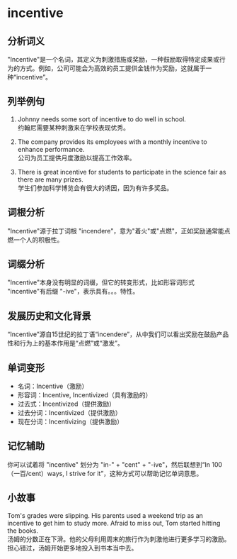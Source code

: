 # incentive

## 分析词义

  

"Incentive"是一个名词，其定义为刺激措施或奖励，一种鼓励取得特定成果或行为的方式。例如，公司可能会为高效的员工提供金钱作为奖励，这就属于一种“incentive”。

  

## 列举例句

  

1.  Johnny needs some sort of incentive to do well in school.  
    约翰尼需要某种刺激来在学校表现优秀。
    
      
    
2.  The company provides its employees with a monthly incentive to enhance performance.  
    公司为员工提供月度激励以提高工作效率。
    
      
    
3.  There is great incentive for students to participate in the science fair as there are many prizes.  
    学生们参加科学博览会有很大的诱因，因为有许多奖品。
    
      
    

  

## 词根分析

  

"Incentive"源于拉丁词根 "incendere"，意为"着火"或"点燃"，正如奖励通常能点燃一个人的积极性。

  

## 词缀分析

  

"Incentive"本身没有明显的词缀，但它的转变形式，比如形容词形式 "incentive"有后缀 "-ive"，表示具有。。。特性。

  

## 发展历史和文化背景

  

“Incentive”源自15世纪的拉丁语“incendere”，从中我们可以看出奖励在鼓励产品性和行为上的基本作用是“点燃”或“激发”。

  

## 单词变形

  

*   名词：Incentive（激励）
*   形容词：Incentive, Incentivized（具有激励的）
*   过去式：Incentivized（提供激励）
*   过去分词：Incentivized（提供激励）
*   现在分词：Incentivizing（提供激励）

  

## 记忆辅助

  

你可以试着将 "incentive" 划分为 "in-" + "cent" + "-ive"，然后联想到“In 100（一百/cent）ways, I strive for it”，这种方式可以帮助记忆单词意思。

  

## 小故事

  

Tom's grades were slipping. His parents used a weekend trip as an incentive to get him to study more. Afraid to miss out, Tom started hitting the books.  
汤姆的分数正在下滑。他的父母利用周末的旅行作为刺激他进行更多学习的激励。担心错过，汤姆开始更多地投入到书本当中去。
